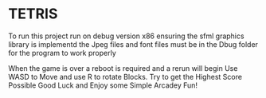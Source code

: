 # TETRIS

To run this project run on debug version x86 ensuring the sfml graphics library is implementd 
the Jpeg files and font files must be in the Dbug folder for the program to work properly

When the game is over a reboot is required and a rerun will begin
Use WASD to Move and use R to rotate Blocks.
Try to get the Highest Score Possible Good Luck and Enjoy some Simple Arcadey Fun!
